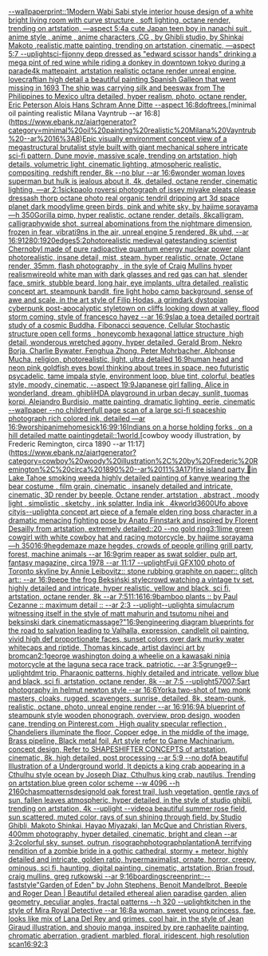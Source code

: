 [--wallpaper](https://www.ebank.nz/aiartgenerator?category=--wallpaper)[print::1](https://www.ebank.nz/aiartgenerator?category=print%3A%3A1)[Modern Wabi Sabi style interior house design of a white bright living room with curve structure , soft lighting, octane render, trending on artstation, —aspect 5:4](https://www.ebank.nz/aiartgenerator?category=Modern%20Wabi%20Sabi%20style%20interior%20house%20design%20of%20a%20white%20bright%20living%20room%20with%20curve%20structure%20%2C%20soft%20lighting%2C%20octane%20render%2C%20trending%20on%20artstation%2C%20%E2%80%94aspect%205%3A4)[a cute Japan  teen boy in nanachi suit , anime style , anime , anime characters ,CG , by Ghibli studio, by Shinkai Makoto ,realistic,matte painting, trending on artstation, cinematic, —aspect 5:7 --uplight](https://www.ebank.nz/aiartgenerator?category=a%20cute%20Japan%20%20teen%20boy%20in%20nanachi%20suit%20%2C%20anime%20style%20%2C%20anime%20%2C%20anime%20characters%20%2CCG%20%2C%20by%20Ghibli%20studio%2C%20by%20Shinkai%20Makoto%20%2Crealistic%2Cmatte%20painting%2C%20trending%20on%20artstation%2C%20cinematic%2C%20%E2%80%94aspect%205%3A7%20--uplight)[sci-fi](https://www.ebank.nz/aiartgenerator?category=sci-fi)[jonny depp dressed as "edward scissor hands" drinking a mega pint of red wine while riding a donkey in downtown tokyo during a parade](https://www.ebank.nz/aiartgenerator?category=jonny%20depp%20dressed%20as%20%22edward%20scissor%20hands%22%20drinking%20a%20mega%20pint%20of%20red%20wine%20while%20riding%20a%20donkey%20in%20downtown%20tokyo%20during%20a%20parade)[4k mattepaint, artstation realistic octane render unreal engine, lovecraftian high detail a beautiful painting Spanish Galleon that went missing in 1693 The ship was carrying silk and beeswax from The Philippines to Mexico ultra detailed, hyper realism, photo, octane render, Eric Peterson Alois Hans Schram Anne Ditte --aspect 16:8](https://www.ebank.nz/aiartgenerator?category=4k%20mattepaint%2C%20artstation%20realistic%20octane%20render%20unreal%20engine%2C%20lovecraftian%20high%20detail%20a%20beautiful%20painting%20Spanish%20Galleon%20that%20went%20missing%20in%201693%20The%20ship%20was%20carrying%20silk%20and%20beeswax%20from%20The%20Philippines%20to%20Mexico%20ultra%20detailed%2C%20hyper%20realism%2C%20photo%2C%20octane%20render%2C%20Eric%20Peterson%20Alois%20Hans%20Schram%20Anne%20Ditte%20--aspect%2016%3A8)[dof](https://www.ebank.nz/aiartgenerator?category=dof)[trees.](https://www.ebank.nz/aiartgenerator?category=trees.)[minimal oil painting realistic Milana Vayntrub --ar 16:8](https://www.ebank.nz/aiartgenerator?category=minimal%20oil%20painting%20realistic%20Milana%20Vayntrub%20--ar%2016%3A8)[Epic visually environment concept view of a megastructural brutalist style built with giant mechanical sphere intricate sci-fi pattern, Dune movie, massive scale, trending on artstation, high details, volumetric light, cinematic lighting, atmospheric realistic, compositing, redshift render, 8k --no blur --ar 16:6](https://www.ebank.nz/aiartgenerator?category=Epic%20visually%20environment%20concept%20view%20of%20a%20megastructural%20brutalist%20style%20built%20with%20giant%20mechanical%20sphere%20intricate%20sci-fi%20pattern%2C%20Dune%20movie%2C%20massive%20scale%2C%20trending%20on%20artstation%2C%20high%20details%2C%20volumetric%20light%2C%20cinematic%20lighting%2C%20atmospheric%20realistic%2C%20compositing%2C%20redshift%20render%2C%208k%20--no%20blur%20--ar%2016%3A6)[wonder woman loves superman but hulk is jealous about it, 4k, detailed, octane render, cinematic lighting, —ar 2:1](https://www.ebank.nz/aiartgenerator?category=wonder%20woman%20loves%20superman%20but%20hulk%20is%20jealous%20about%20it%2C%204k%2C%20detailed%2C%20octane%20render%2C%20cinematic%20lighting%2C%20%E2%80%94ar%202%3A1)[sick](https://www.ebank.nz/aiartgenerator?category=sick)[paolo roversi photograph of issey miyake pleats please dress](https://www.ebank.nz/aiartgenerator?category=paolo%20roversi%20photograph%20of%20issey%20miyake%20pleats%20please%20dress)[ash thorp octane photo real organic tendril dripping art 3d space planet dark moody](https://www.ebank.nz/aiartgenerator?category=ash%20thorp%20octane%20photo%20real%20organic%20tendril%20dripping%20art%203d%20space%20planet%20dark%20moody)[lime green birds, pink and white sky, by hajime sorayama —h 350](https://www.ebank.nz/aiartgenerator?category=lime%20green%20birds%2C%20pink%20and%20white%20sky%2C%20by%20hajime%20sorayama%20%E2%80%94h%20350)[Gorilla pimp, hyper realistic, octane render, details, 8k](https://www.ebank.nz/aiartgenerator?category=Gorilla%20pimp%2C%20hyper%20realistic%2C%20octane%20render%2C%20details%2C%208k)[calligram, calligraphy](https://www.ebank.nz/aiartgenerator?category=calligram%2C%20calligraphy)[wide shot, surreal abominations from the nightmare dimension, frozen in fear, vibrati9ns in the air, unreal engine 5 rendered, 8k uhd, --ar 16:9](https://www.ebank.nz/aiartgenerator?category=wide%20shot%2C%20surreal%20abominations%20from%20the%20nightmare%20dimension%2C%20frozen%20in%20fear%2C%20vibrati9ns%20in%20the%20air%2C%20unreal%20engine%205%20rendered%2C%208k%20uhd%2C%20--ar%2016%3A9)[1280:1920](https://www.ebank.nz/aiartgenerator?category=1280%3A1920)[edges](https://www.ebank.nz/aiartgenerator?category=edges)[5:2](https://www.ebank.nz/aiartgenerator?category=5%3A2)[photorealistic medieval gate](https://www.ebank.nz/aiartgenerator?category=photorealistic%20medieval%20gate)[standing scientist Chernobyl made of pure radioactive quantum energy nuclear power plant   photorealistic, insane detail, mist, steam, hyper realistic, ornate, Octane render, 35mm, flash photography , in the syle of Craig Mullins  hyper realism](https://www.ebank.nz/aiartgenerator?category=standing%20scientist%20Chernobyl%20made%20of%20pure%20radioactive%20quantum%20energy%20nuclear%20power%20plant%20%20%20photorealistic%2C%20insane%20detail%2C%20mist%2C%20steam%2C%20hyper%20realistic%2C%20ornate%2C%20Octane%20render%2C%2035mm%2C%20flash%20photography%20%2C%20in%20the%20syle%20of%20Craig%20Mullins%20%20hyper%20realism)[wire](https://www.ebank.nz/aiartgenerator?category=wire)[old white man with dark glasses and red gas can hat, slender face, smirk, stubble beard, long hair, eye implants, ultra detailed, realistic concept art. steampunk bandit, fire light hobo camp background, sense of awe and scale, in the art style of Filip Hodas, a grimdark dystopian cyberpunk post-apocalyptic style](https://www.ebank.nz/aiartgenerator?category=old%20white%20man%20with%20dark%20glasses%20and%20red%20gas%20can%20hat%2C%20slender%20face%2C%20smirk%2C%20stubble%20beard%2C%20long%20hair%2C%20eye%20implants%2C%20ultra%20detailed%2C%20realistic%20concept%20art.%20steampunk%20bandit%2C%20fire%20light%20hobo%20camp%20background%2C%20sense%20of%20awe%20and%20scale%2C%20in%20the%20art%20style%20of%20Filip%20Hodas%2C%20a%20grimdark%20dystopian%20cyberpunk%20post-apocalyptic%20style)[town on cliffs looking down at valley, flood storm coming, style of francesco hayez --ar 16:9](https://www.ebank.nz/aiartgenerator?category=town%20on%20cliffs%20looking%20down%20at%20valley%2C%20flood%20storm%20coming%2C%20style%20of%20francesco%20hayez%20--ar%2016%3A9)[slap a toe](https://www.ebank.nz/aiartgenerator?category=slap%20a%20toe)[a detailed portrait study of a cosmic Buddha,  Fibonacci sequence, Cellular Stochastic structure open cell forms , honeycomb hexagonal lattice structure ,high detail, wonderous wretched agony, hyper detailed, Gerald Brom, Nekro Borja, Charlie Bywater, Fenghua Zhong, Peter Mohrbacher, Alphonse Mucha, religion, photorealistic, light, ultra detailed 16:9](https://www.ebank.nz/aiartgenerator?category=a%20detailed%20portrait%20study%20of%20a%20cosmic%20Buddha%2C%20%20Fibonacci%20sequence%2C%20Cellular%20Stochastic%20structure%20open%20cell%20forms%20%2C%20honeycomb%20hexagonal%20lattice%20structure%20%2Chigh%20detail%2C%20wonderous%20wretched%20agony%2C%20hyper%20detailed%2C%20Gerald%20Brom%2C%20Nekro%20Borja%2C%20Charlie%20Bywater%2C%20Fenghua%20Zhong%2C%20Peter%20Mohrbacher%2C%20Alphonse%20Mucha%2C%20religion%2C%20photorealistic%2C%20light%2C%20ultra%20detailed%2016%3A9)[human head and neon pink goldfish eyes bowl thinking about trees in space, neo futuristic psycadelic, tame impala style, environment loop, blue tint, colorful, beatles style, moody, cinematic, --aspect 19:9](https://www.ebank.nz/aiartgenerator?category=human%20head%20and%20neon%20pink%20goldfish%20eyes%20bowl%20thinking%20about%20trees%20in%20space%2C%20neo%20futuristic%20psycadelic%2C%20tame%20impala%20style%2C%20environment%20loop%2C%20blue%20tint%2C%20colorful%2C%20beatles%20style%2C%20moody%2C%20cinematic%2C%20--aspect%2019%3A9)[Japanese girl falling, Alice in wonderland, dream, ghibli](https://www.ebank.nz/aiartgenerator?category=Japanese%20girl%20falling%2C%20Alice%20in%20wonderland%2C%20dream%2C%20ghibli)[HD](https://www.ebank.nz/aiartgenerator?category=HD)[A playground in urban decay, sunlit, tuomas korpi, Alejandro Burdisio, matte painting, dramatic lighting, eerie, cinematic --wallpaper --no children](https://www.ebank.nz/aiartgenerator?category=A%20playground%20in%20urban%20decay%2C%20sunlit%2C%20tuomas%20korpi%2C%20Alejandro%20Burdisio%2C%20matte%20painting%2C%20dramatic%20lighting%2C%20eerie%2C%20cinematic%20--wallpaper%20--no%20children)[full page scan of a large sci-fi spaceship photograph rich colored ink, detailed —ar 16:9](https://www.ebank.nz/aiartgenerator?category=full%20page%20scan%20of%20a%20large%20sci-fi%20spaceship%20photograph%20rich%20colored%20ink%2C%20detailed%20%E2%80%94ar%2016%3A9)[worship](https://www.ebank.nz/aiartgenerator?category=worship)[anime](https://www.ebank.nz/aiartgenerator?category=anime)[homesick](https://www.ebank.nz/aiartgenerator?category=homesick)[16:9](https://www.ebank.nz/aiartgenerator?category=16%3A9)[9:16](https://www.ebank.nz/aiartgenerator?category=9%3A16)[Indians on a horse holding forks , on a hill detailed matte painting](https://www.ebank.nz/aiartgenerator?category=Indians%20on%20a%20horse%20holding%20forks%20%2C%20on%20a%20hill%20detailed%20matte%20painting)[detail::1](https://www.ebank.nz/aiartgenerator?category=detail%3A%3A1)[world.](https://www.ebank.nz/aiartgenerator?category=world.)[cowboy woody illustration, by Frederic Remington, circa 1890 --ar 11:17](https://www.ebank.nz/aiartgenerator?category=cowboy%20woody%20illustration%2C%20by%20Frederic%20Remington%2C%20circa%201890%20--ar%2011%3A17)[fire island party 🎈in Lake Tahoe smoking weed](https://www.ebank.nz/aiartgenerator?category=fire%20island%20party%20%F0%9F%8E%88in%20Lake%20Tahoe%20smoking%20weed)[a highly detailed painting of kanye wearing the bear costume , film grain, cinematic , insanely detailed and intricate, cinematic, 3D render by beeple, Octane render, artstation , abstract , moody light , simplistic , sketchy , ink splatter, India ink , 4k](https://www.ebank.nz/aiartgenerator?category=a%20highly%20detailed%20painting%20of%20kanye%20wearing%20the%20bear%20costume%20%2C%20film%20grain%2C%20cinematic%20%2C%20insanely%20detailed%20and%20intricate%2C%20cinematic%2C%203D%20render%20by%20beeple%2C%20Octane%20render%2C%20artstation%20%2C%20abstract%20%2C%20moody%20light%20%2C%20simplistic%20%2C%20sketchy%20%2C%20ink%20splatter%2C%20India%20ink%20%2C%204k)[world](https://www.ebank.nz/aiartgenerator?category=world)[3600](https://www.ebank.nz/aiartgenerator?category=3600)[Ufo above city](https://www.ebank.nz/aiartgenerator?category=Ufo%20above%20city)[is](https://www.ebank.nz/aiartgenerator?category=is)[--uplight](https://www.ebank.nz/aiartgenerator?category=--uplight)[a concept art piece of a female elden ring boss character in a dramatic menacing fighting pose by Anato Finnstark and inspired by Florent Desailly from artstation, extremely detailed::20 --no gold ring](https://www.ebank.nz/aiartgenerator?category=a%20concept%20art%20piece%20of%20a%20female%20elden%20ring%20boss%20character%20in%20a%20dramatic%20menacing%20fighting%20pose%20by%20Anato%20Finnstark%20and%20inspired%20by%20Florent%20Desailly%20from%20artstation%2C%20extremely%20detailed%3A%3A20%20--no%20gold%20ring)[3:1](https://www.ebank.nz/aiartgenerator?category=3%3A1)[lime green cowgirl with white cowboy hat and racing motorcycle, by hajime sorayama —h 350](https://www.ebank.nz/aiartgenerator?category=lime%20green%20cowgirl%20with%20white%20cowboy%20hat%20and%20racing%20motorcycle%2C%20by%20hajime%20sorayama%20%E2%80%94h%20350)[16:9](https://www.ebank.nz/aiartgenerator?category=16%3A9)[hegdemaze maze hegdes, crowds of people grilling grill party, forest, machine animals --ar 16:9](https://www.ebank.nz/aiartgenerator?category=hegdemaze%20maze%20hegdes%2C%20crowds%20of%20people%20grilling%20grill%20party%2C%20forest%2C%20machine%20animals%20--ar%2016%3A9)[grim reaper as swat soldier, pulp art, fantasy magazine, circa 1978 --ar 11:17 --uplight](https://www.ebank.nz/aiartgenerator?category=grim%20reaper%20as%20swat%20soldier%2C%20pulp%20art%2C%20fantasy%20magazine%2C%20circa%201978%20--ar%2011%3A17%20--uplight)[Fuji GFX100 photo of Toronto skyline by Annie Leibovitz:: stone rubbing graphite on paper:: glitch art:: --ar 16:9](https://www.ebank.nz/aiartgenerator?category=Fuji%20GFX100%20photo%20of%20Toronto%20skyline%20by%20Annie%20Leibovitz%3A%3A%20stone%20rubbing%20graphite%20on%20paper%3A%3A%20glitch%20art%3A%3A%20--ar%2016%3A9)[pepe the frog Beksiński style](https://www.ebank.nz/aiartgenerator?category=pepe%20the%20frog%20Beksi%C5%84ski%20style)[crowd watching a vintage tv set, highly detailed and intricate, hyper realistic, yellow and black, sci fi, artstation, octane render, 8k --ar 7:5](https://www.ebank.nz/aiartgenerator?category=crowd%20watching%20a%20vintage%20tv%20set%2C%20highly%20detailed%20and%20intricate%2C%20hyper%20realistic%2C%20yellow%20and%20black%2C%20sci%20fi%2C%20artstation%2C%20octane%20render%2C%208k%20--ar%207%3A5)[11:16](https://www.ebank.nz/aiartgenerator?category=11%3A16)[16:9](https://www.ebank.nz/aiartgenerator?category=16%3A9)[bamboo plants :: by Paul Cezanne :: maximum detail :: --ar 2:3 --uplight](https://www.ebank.nz/aiartgenerator?category=bamboo%20plants%20%3A%3A%20by%20Paul%20Cezanne%20%3A%3A%20maximum%20detail%20%3A%3A%20--ar%202%3A3%20--uplight)[--uplight](https://www.ebank.nz/aiartgenerator?category=--uplight)[a simulacrum witnessing itself in the style of matt mahurin and tsutomu nihei and beksinski dark cinematic](https://www.ebank.nz/aiartgenerator?category=a%20simulacrum%20witnessing%20itself%20in%20the%20style%20of%20matt%20mahurin%20and%20tsutomu%20nihei%20and%20beksinski%20dark%20cinematic)[massage?"](https://www.ebank.nz/aiartgenerator?category=massage%3F%22)[16:9](https://www.ebank.nz/aiartgenerator?category=16%3A9)[engineering diagram blueprints for the road to salvation leading to Valhalla, expression, candlelit oil painting, vivid high def proportionate faces, sunset colors over dark murky water whitecaps and riptide, Thomas kincade, artist davinci art by brom](https://www.ebank.nz/aiartgenerator?category=engineering%20diagram%20blueprints%20for%20the%20road%20to%20salvation%20leading%20to%20Valhalla%2C%20expression%2C%20candlelit%20oil%20painting%2C%20vivid%20high%20def%20proportionate%20faces%2C%20sunset%20colors%20over%20dark%20murky%20water%20whitecaps%20and%20riptide%2C%20Thomas%20kincade%2C%20artist%20davinci%20art%20by%20brom)[can](https://www.ebank.nz/aiartgenerator?category=can)[2:1](https://www.ebank.nz/aiartgenerator?category=2%3A1)[george washington doing a wheelie on a kawasaki ninja motorcycle at the laguna seca race track.  patriotic.  --ar 3:5](https://www.ebank.nz/aiartgenerator?category=george%20washington%20doing%20a%20wheelie%20on%20a%20kawasaki%20ninja%20motorcycle%20at%20the%20laguna%20seca%20race%20track.%20%20patriotic.%20%20--ar%203%3A5)[grunge](https://www.ebank.nz/aiartgenerator?category=grunge)[9](https://www.ebank.nz/aiartgenerator?category=9)[--uplight](https://www.ebank.nz/aiartgenerator?category=--uplight)[dmt trip, Pharaonic patterns, highly detailed and intricate, yellow blue and black, sci fi, artstation, octane render, 8k --ar 7:5 --uplight](https://www.ebank.nz/aiartgenerator?category=dmt%20trip%2C%20Pharaonic%20patterns%2C%20highly%20detailed%20and%20intricate%2C%20yellow%20blue%20and%20black%2C%20sci%20fi%2C%20artstation%2C%20octane%20render%2C%208k%20--ar%207%3A5%20--uplight)[5700](https://www.ebank.nz/aiartgenerator?category=5700)[7:5](https://www.ebank.nz/aiartgenerator?category=7%3A5)[art photography in helmut newton style --ar 16:6](https://www.ebank.nz/aiartgenerator?category=art%20photography%20in%20helmut%20newton%20style%20--ar%2016%3A6)[York](https://www.ebank.nz/aiartgenerator?category=York)[a two-shot of two monk masters, cloaks, rugged, scavengers, sunrise, detailed, 8k, steam-punk, realistic, octane, photo, unreal engine render --ar 16:9](https://www.ebank.nz/aiartgenerator?category=a%20two-shot%20of%20two%20monk%20masters%2C%20cloaks%2C%20rugged%2C%20scavengers%2C%20sunrise%2C%20detailed%2C%208k%2C%20steam-punk%2C%20realistic%2C%20octane%2C%20photo%2C%20unreal%20engine%20render%20--ar%2016%3A9)[16:9](https://www.ebank.nz/aiartgenerator?category=16%3A9)[A blueprint of steampunk style wooden phonograph,  overview, prop design, wooden cane,  trending on Pinterest.com  , High quality specular reflection ,  Chandeliers illuminate the floor, Copper  edge, in the middle of the image, Brass pipeline,  Black metal foil,  Art style refer to Game Machinarium.  concept design, Refer to SHAPESHIFTER CONCEPTS  of artstation, cinematic,  8k, high detailed,  post processing    --ar 5:9   --no dof](https://www.ebank.nz/aiartgenerator?category=A%20blueprint%20of%20steampunk%20style%20wooden%20phonograph%2C%20%20overview%2C%20prop%20design%2C%20wooden%20cane%2C%20%20trending%20on%20Pinterest.com%20%20%2C%20High%20quality%20specular%20reflection%20%2C%20%20Chandeliers%20illuminate%20the%20floor%2C%20Copper%20%20edge%2C%20in%20the%20middle%20of%20the%20image%2C%20Brass%20pipeline%2C%20%20Black%20metal%20foil%2C%20%20Art%20style%20refer%20to%20Game%20Machinarium.%20%20concept%20design%2C%20Refer%20to%20SHAPESHIFTER%20CONCEPTS%20%20of%20artstation%2C%20cinematic%2C%20%208k%2C%20high%20detailed%2C%20%20post%20processing%20%20%20%20--ar%205%3A9%20%20%20--no%20dof)[A beautiful Illustration of a Underground world, It depicts a king crab appearing in a Cthulhu style ocean by Joseph Diaz, Cthulhus,king crab, nautilus, Trending on artstation.blue  green color scheme --w 4096 --h 2160](https://www.ebank.nz/aiartgenerator?category=A%20beautiful%20Illustration%20of%20a%20Underground%20world%2C%20It%20depicts%20a%20king%20crab%20appearing%20in%20a%20Cthulhu%20style%20ocean%20by%20Joseph%20Diaz%2C%20Cthulhus%2Cking%20crab%2C%20nautilus%2C%20Trending%20on%20artstation.blue%20%20green%20color%20scheme%20--w%204096%20--h%202160)[chasm](https://www.ebank.nz/aiartgenerator?category=chasm)[patterns](https://www.ebank.nz/aiartgenerator?category=patterns)[design](https://www.ebank.nz/aiartgenerator?category=design)[old oak forest trail, lush vegetation, gentle rays of sun, fallen leaves atmospheric, hyper detailed, in the style of studio ghibli, trending on artstation, 4k --uplight --video](https://www.ebank.nz/aiartgenerator?category=old%20oak%20forest%20trail%2C%20lush%20vegetation%2C%20gentle%20rays%20of%20sun%2C%20fallen%20leaves%20atmospheric%2C%20hyper%20detailed%2C%20in%20the%20style%20of%20studio%20ghibli%2C%20trending%20on%20artstation%2C%204k%20--uplight%20--video)[a beautiful summer rose field, sun scattered, muted color, rays of sun shining through field, by Studio Ghibli, Makoto Shinkai, Hayao Miyazaki, Ian McQue and Christian Rivers, 400mm photography, hyper detailed, cinematic, bright and clean --ar 3:2](https://www.ebank.nz/aiartgenerator?category=a%20beautiful%20summer%20rose%20field%2C%20sun%20scattered%2C%20muted%20color%2C%20rays%20of%20sun%20shining%20through%20field%2C%20by%20Studio%20Ghibli%2C%20Makoto%20Shinkai%2C%20Hayao%20Miyazaki%2C%20Ian%20McQue%20and%20Christian%20Rivers%2C%20400mm%20photography%2C%20hyper%20detailed%2C%20cinematic%2C%20bright%20and%20clean%20--ar%203%3A2)[colorful sky, sunset, outrun, risograph](https://www.ebank.nz/aiartgenerator?category=colorful%20sky%2C%20sunset%2C%20outrun%2C%20risograph)[photograph](https://www.ebank.nz/aiartgenerator?category=photograph)[plantation](https://www.ebank.nz/aiartgenerator?category=plantation)[A terrifying rendition of a zombie bride in a gothic cathedral, stormy + meteor, highly detailed and intricate, golden ratio, hypermaximalist, ornate, horror, creepy, ominous, sci fi, haunting, digital painting, cinematic, artstation, Brian froud, craig mullins, greg rutkowski --ar 9:16](https://www.ebank.nz/aiartgenerator?category=A%20terrifying%20rendition%20of%20a%20zombie%20bride%20in%20a%20gothic%20cathedral%2C%20stormy%20%2B%20meteor%2C%20highly%20detailed%20and%20intricate%2C%20golden%20ratio%2C%20hypermaximalist%2C%20ornate%2C%20horror%2C%20creepy%2C%20ominous%2C%20sci%20fi%2C%20haunting%2C%20digital%20painting%2C%20cinematic%2C%20artstation%2C%20Brian%20froud%2C%20craig%20mullins%2C%20greg%20rutkowski%20--ar%209%3A16)[boarding](https://www.ebank.nz/aiartgenerator?category=boarding)[screenprint::](https://www.ebank.nz/aiartgenerator?category=screenprint%3A%3A)[--fast](https://www.ebank.nz/aiartgenerator?category=--fast)[style](https://www.ebank.nz/aiartgenerator?category=style)["Garden of Eden" by John Stephens, Benoit Mandelbrot, Beeple and Roger Dean | Beautiful detailed ethereal alien paradise garden, alien geometry, peculiar angles, fractal patterns --h 320 --uplight](https://www.ebank.nz/aiartgenerator?category=%22Garden%20of%20Eden%22%20by%20John%20Stephens%2C%20Benoit%20Mandelbrot%2C%20Beeple%20and%20Roger%20Dean%20%7C%20Beautiful%20detailed%20ethereal%20alien%20paradise%20garden%2C%20alien%20geometry%2C%20peculiar%20angles%2C%20fractal%20patterns%20--h%20320%20--uplight)[kitchen in the style of Mira Royal Detective --ar 16:8](https://www.ebank.nz/aiartgenerator?category=kitchen%20in%20the%20style%20of%20Mira%20Royal%20Detective%20--ar%2016%3A8)[a woman, sweet young princess, fae, looks like mix of Lana Del Rey and grimes, cool hair, in the style of Jean Giraud illustration, and shoujo manga, inspired by pre raphaelite painting, chromatic aberration, gradient, marbled, floral, iridescent, high resolution scan](https://www.ebank.nz/aiartgenerator?category=a%20woman%2C%20sweet%20young%20princess%2C%20fae%2C%20looks%20like%20mix%20of%20Lana%20Del%20Rey%20and%20grimes%2C%20cool%20hair%2C%20in%20the%20style%20of%20Jean%20Giraud%20illustration%2C%20and%20shoujo%20manga%2C%20inspired%20by%20pre%20raphaelite%20painting%2C%20chromatic%20aberration%2C%20gradient%2C%20marbled%2C%20floral%2C%20iridescent%2C%20high%20resolution%20scan)[16:9](https://www.ebank.nz/aiartgenerator?category=16%3A9)[2:3](https://www.ebank.nz/aiartgenerator?category=2%3A3)